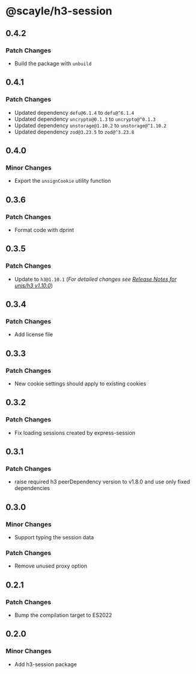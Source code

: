 # @scayle/h3-session

## 0.4.2

### Patch Changes

- Build the package with `unbuild`

## 0.4.1

### Patch Changes

- Updated dependency `defu@6.1.4` to `defu@^6.1.4`
- Updated dependency `uncrypto@0.1.3` to `uncrypto@^0.1.3`
- Updated dependency `unstorage@1.10.2` to `unstorage@^1.10.2`
- Updated dependency `zod@3.23.5` to `zod@^3.23.8`

## 0.4.0

### Minor Changes

- Export the `unsignCookie` utility function

## 0.3.6

### Patch Changes

- Format code with dprint

## 0.3.5

### Patch Changes

- Update to `h3@1.10.1` (_For detailed changes see [Release Notes for unjs/h3 v1.10.0](https://github.com/unjs/h3/releases/tag/v1.10.0)_)

## 0.3.4

### Patch Changes

- Add license file

## 0.3.3

### Patch Changes

- New cookie settings should apply to existing cookies

## 0.3.2

### Patch Changes

- Fix loading sessions created by express-session

## 0.3.1

### Patch Changes

- raise required h3 peerDependency version to v1.8.0 and use only fixed dependencies

## 0.3.0

### Minor Changes

- Support typing the session data

### Patch Changes

- Remove unused proxy option

## 0.2.1

### Patch Changes

- Bump the compilation target to ES2022

## 0.2.0

### Minor Changes

- Add h3-session package
